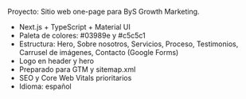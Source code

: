 <!-- Use this file to provide workspace-specific custom instructions to Copilot. For more details, visit https://code.visualstudio.com/docs/copilot/copilot-customization#_use-a-githubcopilotinstructionsmd-file -->

Proyecto: Sitio web one-page para ByS Growth Marketing.
- Next.js + TypeScript + Material UI
- Paleta de colores: #03989e y #c5c5c1
- Estructura: Hero, Sobre nosotros, Servicios, Proceso, Testimonios, Carrusel de imágenes, Contacto (Google Forms)
- Logo en header y hero
- Preparado para GTM y sitemap.xml
- SEO y Core Web Vitals prioritarios
- Idioma: español
